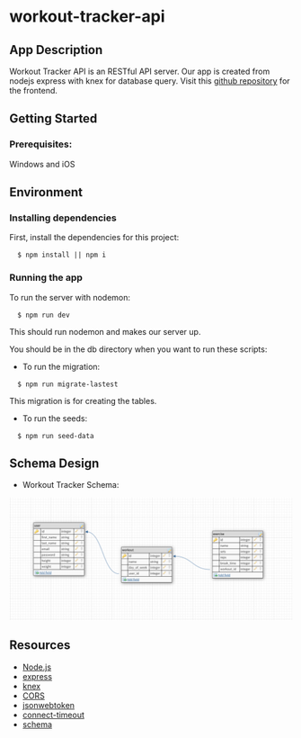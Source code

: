 # workout-tracker-api

## App Description

Workout Tracker API is an RESTful API server. Our app is created from nodejs express with knex for database query. Visit this [github repository](https://github.com/faceless5879/workout-tracker) for the frontend.

## Getting Started

### Prerequisites:

Windows and iOS

## Environment

### Installing dependencies

First, install the dependencies for this project:

```shell
  $ npm install || npm i
```

### Running the app

To run the server with nodemon:

```shell
  $ npm run dev
```

This should run nodemon and makes our server up.

You should be in the db directory when you want to run these scripts:

- To run the migration:

```shell
  $ npm run migrate-lastest
```

This migration is for creating the tables.

- To run the seeds:

```shell
  $ npm run seed-data
```

## Schema Design

- Workout Tracker Schema:

![Workout Tracker Schema](./img/workouttracker-schema.PNG)

## Resources

- [Node.js](https://nodejs.org/en/)
- [express](https://expressjs.com/)
- [knex](https://knexjs.org/)
- [CORS](https://www.npmjs.com/package/cors)
- [jsonwebtoken](https://jwt.io/)
- [connect-timeout](http://expressjs.com/en/resources/middleware/timeout.html)
- [schema](http://dbdesigner.net/)
